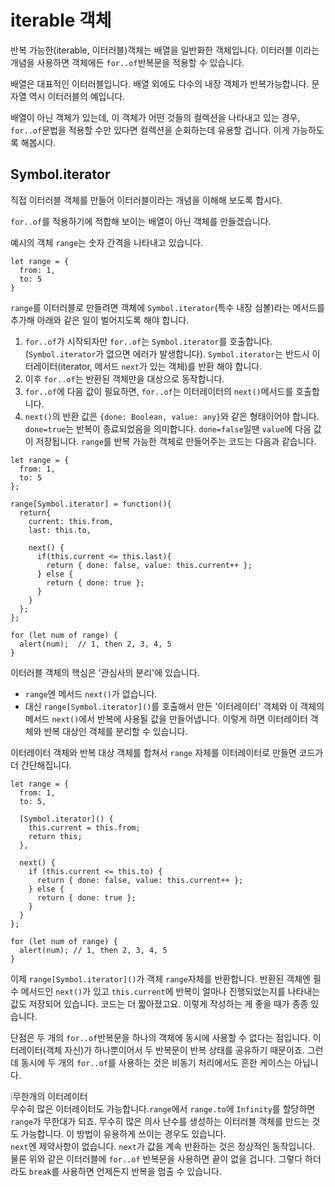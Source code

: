 # iterable 객체

반복 가능한(iterable, 이터러블)객체는 배열을 일반화한 객체입니다. 이터러블 이라는 개념을 사용하면 객체에든 `for..of`반복문을 적용할 수 있습니다.   
   
배열은 대표적인 이터러블입니다. 배열 외에도 다수의 내장 객체가 반복가능합니다. 문자열 역시 이터러블의 예입니다.   
   
배열이 아닌 객체가 있는데, 이 객체가 어떤 것들의 컬렉션을 나타내고 있는 경우, `for..of`문법을 적용할 수만 있다면 컬렉션을 순회하는데 유용할 겁니다. 이게 가능하도록 해봅시다.


## Symbol.iterator
직접 이터러블 객체를 만들어 이터러블이라는 개념을 이해해 보도록 합시다.   
   
`for..of`를 적용하기에 적합해 보이는 배열이 아닌 객체를 만들겠습니다.   
   
예시의 객체 `range`는 숫자 간격을 나타내고 있습니다.
```
let range = {
  from: 1,
  to: 5
}
```
`range`를 이터러블로 만들려면 객체에 `Symbol.iterator`(특수 내장 심볼)라는 메서드를 추가해 아래와 같은 일이 벌어지도록 해야 합니다.
1. `for..of`가 시작되자만 `for..of`는 `Symbol.iterator`를 호출합니다.(`Symbol.iterator`가 없으면 에러가 발생합니다). `Symbol.iterator`는 반드시 이터레이터(iterator, 메서드 `next`가 있는 객체)를 반환 해야 합니다.
2. 이후 `for..of`는 반환된 객체만을 대상으로 동작합니다.
3. `for..of`에 다음 값이 필요하면, `for..of`는 이터레이터의 `next()`메서드를 호출합니다.
4. `next()`의 반환 값은 `{done: Boolean, value: any}`와 같은 형태이어야 합니다. `done=true`는 반복이 종료되었음을 의미합니다. `done=false`일땐 `value`에 다음 값이 저장됩니다.
`range`를 반복 가능한 객체로 만들어주는 코드는 다음과 같습니다.
```
let range = {
  from: 1, 
  to: 5
};

range[Symbol.iterator] = function(){
  return{
    current: this.from,
    last: this.to,

    next() {
      if(this.current <= this.last){
        return { done: false, value: this.current++ };
      } else {
        return { done: true };
      }
    }
  };
};

for (let num of range) {
  alert(num);  // 1, then 2, 3, 4, 5
}
```
이터러블 객체의 핵심은 '관심사의 분리'에 있습니다.
- `range`엔 메서드 `next()`가 없습니다.
- 대신 `range[Symbol.iterator]()`를 호출해서 만든 '이터레이터' 객체와 이 객체의 메서드 `next()`에서 반복에 사용될 값을 만들어냅니다.
이렇게 하면 이터레이터 객체와 반복 대상인 객체를 분리할 수 있습니다.   
   
이터레이터 객체와 반복 대상 객체를 합쳐서 `range` 자체를 이터레이터로 만들면 코드가 더 간단해집니다.
```
let range = {
  from: 1,
  to: 5,

  [Symbol.iterator]() {
    this.current = this.from;
    return this;
  },

  next() {
    if (this.current <= this.to) {
      return { done: false, value: this.current++ };
    } else {
      return { done: true };
    }
  }
};

for (let num of range) {
  alert(num); // 1, then 2, 3, 4, 5
}
```

이제 `range[Symbol.iterator]()`가 객체 `range`자체를 반환합니다. 반환된 객체엔 필수 메서드인 `next()`가 있고 `this.current`에 반복이 얼마나 진행되었는지를 나타내는 값도 저장되어 있습니다. 코드는 더 짧아졌고요. 이렇게 작성하는 게 좋을 때가 종종 있습니다.   
   
단점은 두 개의 `for..of`반복문을 하나의 객체에 동시에 사용할 수 없다는 점입니다. 이터레이터(객체 자신)가 하나뿐이어서 두 반복문이 반복 상태를 공유하기 때문이죠. 그런데 동시에 두 개의 `for..of`를 사용하는 것은 비동기 처리에서도 흔한 케이스는 아닙니다.   
   
❕무한개의 이터레이터   
무수히 많은 이터레이터도 가능합니다.`range`에서 `range.to`에 `Infinity`를 할당하면 `range`가 무한대가 되죠. 무수히 많은 의사 난수를 생성하는 이터러블 객체를 만드는 것도 가능합니다. 이 방법이 유용하게 쓰이는 경우도 있습니다.   
`next`엔 제약사항이 없습니다. `next`가 값을 계속 반환하는 것은 정상적인 동작입니다.   
물론 위와 같은 이터러블에 `for..of` 반복문을 사용하면 끝이 없을 겁니다. 그렇다 하더라도 `break`를 사용하면 언제든지 반복을 멈출 수 있습니다.

